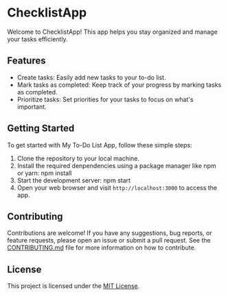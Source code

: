 # ChecklistApp

Welcome to ChecklistApp! This app helps you stay organized and manage your tasks efficiently.

## Features

- Create tasks: Easily add new tasks to your to-do list.
- Mark tasks as completed: Keep track of your progress by marking tasks as completed.
- Prioritize tasks: Set priorities for your tasks to focus on what's important.

## Getting Started

To get started with My To-Do List App, follow these simple steps:

1. Clone the repository to your local machine.
2. Install the required denpendencies using a package manager like npm or yarn: npm install
3. Start the development server: npm start
4. Open your web browser and visit `http://localhost:3000` to access the app.

## Contributing

Contributions are welcome! If you have any suggestions, bug reports, or feature requests, please open an issue or submit a pull request. See the [CONTRIBUTING.md](CONTRIBUTING.md) file for more information on how to contribute.

## License
This project is licensed under the [MIT License](LICENSE). 
